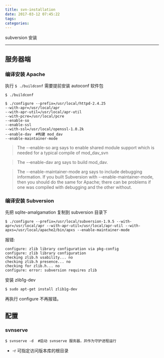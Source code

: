 ```yaml
---
title: svn-installation
date: 2017-03-12 07:45:22
tags:
categories:
---
```

subversion 安装

<!--more-->

---

## 服务器端

### 编译安装 Apache

执行 ```$ ./buildconf``` 需要提前安装 autoconf 软件包

```
$ ./buildconf

$ ./configure --prefix=/usr/local/httpd-2.4.25
--with-apr=/usr/local/apr
--with-apr-util=/usr/local/apr-util
--with-pcre=/usr/local/pcre
--enable-so
--enable-ssl
--with-ssl=/usr/local/openssl-1.0.2k
--enable-dav  #构建 mod_dav
--enable-maintainer-mode
```

>The --enable-so arg says to enable shared module support which is needed
      for a typical compile of mod_dav_svn

>The --enable-dav arg says to build mod_dav.

>The --enable-maintainer-mode arg says to include debugging information.  If you
      built Subversion with --enable-maintainer-mode, then you should
      do the same for Apache; there can be problems if one was
      compiled with debugging and the other without.

### 编译安装 Subversion

先把 sqlite-amalgamation 复制到 subversion 目录下

```
$ ./configure --prefix=/usr/local/subversion-1.9.5 --with-apr=/usr/local/apr --with-apr-util=/usr/local/apr-util --with-apxs=/usr/local/apache2/bin/apxs --enable-maintainer-mode
```

报错:

```
configure: zlib library configuration via pkg-config
configure: zlib library configuration
checking zlib.h usability... no
checking zlib.h presence... no
checking for zlib.h... no
configure: error: subversion requires zlib

```

安装 zlib1g-dev

```
$ sudo apt-get install zlib1g-dev
```

再执行 configure 不再报错。

## 配置

### svnserve

```
$ svnserve -d  #启动 svnserve 服务器，并作为守护进程运行
```

 * -r 可指定访问版本库的根目录
